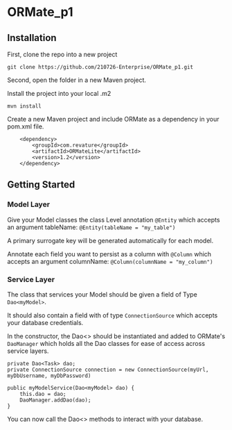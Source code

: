# ORMate_p1

## Installation

First, clone the repo into a new project

`git clone https://github.com/210726-Enterprise/ORMate_p1.git`

Second, open the folder in a new Maven project.

Install the project into your local .m2

`mvn install`

Create a new Maven project and include ORMate as a dependency in your pom.xml file.

        <dependency>
            <groupId>com.revature</groupId>
            <artifactId>ORMateLite</artifactId>
            <version>1.2</version>
        </dependency>

## Getting Started

### Model Layer

Give your Model classes the class Level annotation `@Entity` which accepts an argument tableName: 
`@Entity(tableName = "my_table")`

A primary surrogate key will be generated automatically for each model.

Annotate each field you want to persist as a column with `@Column` which accepts an argument columnName:
`@Column(columnName = "my_column")`

### Service Layer

The class that services your Model should be given a field of Type `Dao<myModel>`.

It should also contain a field with of type `ConnectionSource` which accepts your database credentials.

In the constructor, the Dao<> should be instantiated and added to ORMate's `DaoManager` which holds all the Dao classes for ease of access across service layers.

    private Dao<Task> dao;
    private ConnectionSource connection = new ConnectionSource(myUrl, myDbUsername, myDbPassword)
    
    public myModelService(Dao<myModel> dao) {
        this.dao = dao;
        DaoManager.addDao(dao);
    }
    
    
You can now call the Dao<> methods to interact with your database.
